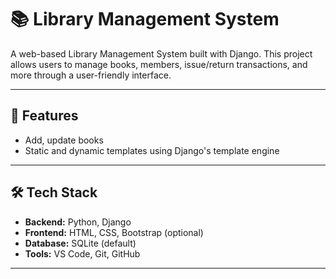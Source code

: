 # 📚 Library Management System

A web-based Library Management System built with Django. This project allows users to manage books, members, issue/return transactions, and more through a user-friendly interface.

---

## 🚀 Features

- Add, update books
- Static and dynamic templates using Django's template engine

---

## 🛠️ Tech Stack

- **Backend:** Python, Django
- **Frontend:** HTML, CSS, Bootstrap (optional)
- **Database:** SQLite (default)
- **Tools:** VS Code, Git, GitHub

---
